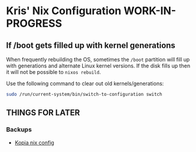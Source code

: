 # Kris' Nix Configuration **WORK-IN-PROGRESS**



## If /boot gets filled up with kernel generations

When frequently rebuilding the OS, sometimes the `/boot` partition will
fill up with generations and alternate Linux kernel versions.  If the disk fills
up then it will not be possible to `nixos rebuild`.

Use the following command to clear out old kernels/generations:

  ```sh
  sudo /run/current-system/bin/switch-to-configuration switch
  ```
## THINGS FOR LATER

### Backups

* [Kopia nix config](https://github.com/xddxdd/nixos-config/blob/8eeba4e85b70a6ccf0830d8fb743c34a12d6239e/nixos/server-components/backup.nix)